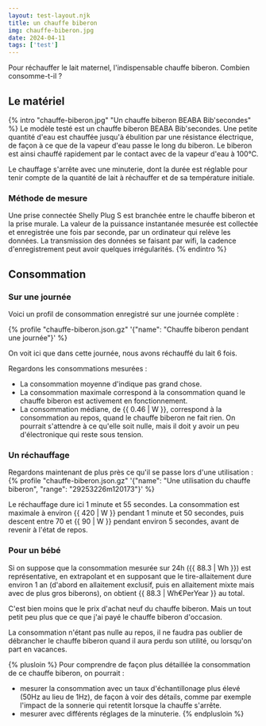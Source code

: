 ```yaml
---
layout: test-layout.njk 
title: un chauffe biberon
img: chauffe-biberon.jpg
date: 2024-04-11
tags: ['test']
---
```


Pour réchauffer le lait maternel, l'indispensable chauffe biberon. Combien consomme-t-il ?
<!-- excerpt -->

## Le matériel
{% intro "chauffe-biberon.jpg" "Un chauffe biberon BEABA Bib'secondes" %}
Le modèle testé est un chauffe biberon BEABA Bib'secondes. Une petite quantité d'eau est chauffée jusqu'à ébulition par une résistance électrique, de façon à ce que de la vapeur d'eau passe le long du biberon. Le biberon est ainsi chauffé rapidement par le contact avec de la vapeur d'eau à 100°C.

Le chauffage s'arrête avec une minuterie, dont la durée est réglable pour tenir compte de la quantité de lait à réchauffer et de sa température initiale.

### Méthode de mesure

Une prise connectée Shelly Plug S est branchée entre le chauffe biberon et la prise murale. La valeur de la puissance instantanée mesurée est collectée et enregistrée une fois par seconde, par un ordinateur qui relève les données. La transmission des données se faisant par wifi, la cadence d'enregistrement peut avoir quelques irrégularités.
{% endintro %}

## Consommation

### Sur une journée

Voici un profil de consommation enregistré sur une journée complète :

{% profile "chauffe-biberon.json.gz" '{"name": "Chauffe biberon pendant une journée"}' %}

On voit ici que dans cette journée, nous avons réchauffé du lait 6 fois.

Regardons les consommations mesurées :
- La consommation moyenne d'indique pas grand chose.
- La consommation maximale correspond à la consommation quand le chauffe biberon est activement en fonctionnement.
- La consommation médiane, de {{ 0.46 | W }}, correspond à la consommation au repos, quand le chauffe biberon ne fait rien. On pourrait s'attendre à ce qu'elle soit nulle, mais il doit y avoir un peu d'électronique qui reste sous tension.

### Un réchauffage

Regardons maintenant de plus près ce qu'il se passe lors d'une utilisation :
{% profile "chauffe-biberon.json.gz" '{"name": "Une utilisation du chauffe biberon", "range": "29253226m120173"}' %}

Le réchauffage dure ici 1 minute et 55 secondes. La consommation est maximale à environ {{ 420 | W }} pendant 1 minute et 50 secondes, puis descent entre 70 et {{ 90 | W }} pendant environ 5 secondes, avant de revenir à l'état de repos.
   
### Pour un bébé

Si on suppose que la consommation mesurée sur 24h ({{ 88.3 | Wh }}) est représentative, en extrapolant et en supposant que le tire-allaitement dure environ 1 an (d'abord en allaitement exclusif, puis en allaitement mixte mais avec de plus gros biberons), on obtient {{ 88.3 |  Wh€PerYear }} au total.

C'est bien moins que le prix d'achat neuf du chauffe biberon. Mais un tout petit peu plus que ce que j'ai payé le chauffe biberon d'occasion.

La consommation n'étant pas nulle au repos, il ne faudra pas oublier de débrancher le chauffe biberon quand il aura perdu son utilité, ou lorsqu'on part en vacances.

{% plusloin %}
Pour comprendre de façon plus détaillée la consommation de ce chauffe biberon, on pourrait :
- mesurer la consommation avec un taux d'échantillonage plus élevé (50Hz au lieu de 1Hz), de façon à voir des détails, comme par exemple l'impact de la sonnerie qui retentit lorsque la chauffe s'arrête.
- mesurer avec différents réglages de la minuterie.
{% endplusloin %}
